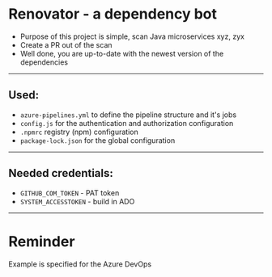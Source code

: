 # Renovator - a dependency bot 
- Purpose of this project is simple, scan Java microservices xyz, zyx
- Create a PR out of the scan
- Well done, you are up-to-date with the newest version of the dependencies
---
## Used:
- `azure-pipelines.yml` to define the pipeline structure and it's jobs
- `config.js` for the authentication and authorization configuration
- `.npmrc` registry (npm) configuration
- `package-lock.json` for the global configuration
---
## Needed credentials:
- `GITHUB_COM_TOKEN` - PAT token
- `SYSTEM_ACCESSTOKEN` - build in ADO
---
# Reminder 
Example is specified for the Azure DevOps